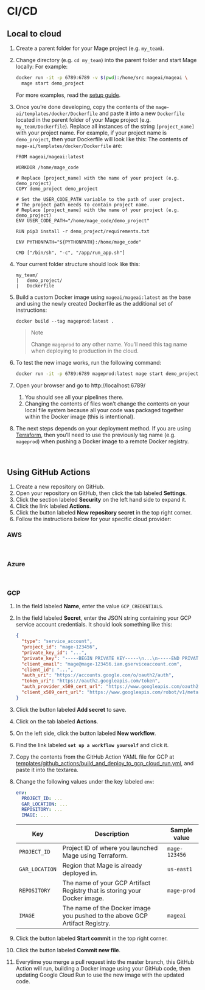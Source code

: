 # CI/CD

## Local to cloud

1. Create a parent folder for your Mage project (e.g. `my_team`).
1. Change directory (e.g. `cd my_team`) into the parent folder and start Mage locally:
    For example:
    ```bash
    docker run -it -p 6789:6789 -v $(pwd):/home/src mageai/mageai \
      mage start demo_project
    ```

    For more examples, read the [setup guide](../../tutorials/quick_start/setup.md).

1. Once you’re done developing, copy the contents of the `mage-ai/templates/docker/Dockerfile`
and paste it into a new `Dockerfile` located in the parent folder of your Mage project (e.g. `my_team/Dockerfile`).
Replace all instances of the string `[project_name]` with your project name. For example, if your
project name is `demo_project`, then your Dockerfile will look like this:
    The contents of `mage-ai/templates/docker/Dockerfile` are:
    ```
    FROM mageai/mageai:latest

    WORKDIR /home/mage_code

    # Replace [project_name] with the name of your project (e.g. demo_project)
    COPY demo_project demo_project

    # Set the USER_CODE_PATH variable to the path of user project.
    # The project path needs to contain project name.
    # Replace [project_name] with the name of your project (e.g. demo_project)
    ENV USER_CODE_PATH="/home/mage_code/demo_project"

    RUN pip3 install -r demo_project/requirements.txt

    ENV PYTHONPATH="${PYTHONPATH}:/home/mage_code"

    CMD ["/bin/sh", "-c", "/app/run_app.sh"]

    ```
1. Your current folder structure should look like this:
    ```
    my_team/
    |   demo_project/
    |   Dockerfile
    ```
1. Build a custom Docker image using `mageai/mageai:latest` as the base and using the
newly created Dockerfile as the additional set of instructions:
    ```
    docker build --tag mageprod:latest .
    ```

    > Note
    >
    > Change `mageprod` to any other name. You’ll need this tag name when deploying to
    > production in the cloud.

1. To test the new image works, run the following command:
    ```bash
    docker run -it -p 6789:6789 mageprod:latest mage start demo_project
    ```
1. Open your browser and go to http://localhost:6789/
    1. You should see all your pipelines there.
    1. Changing the contents of files won’t change the contents on your local file system
    because all your code was packaged together within the Docker image (this is intentional).
1. The next steps depends on your deployment method. If you are using [Terraform](../terraform/README.md),
then you’ll need to use the previously tag name (e.g. `mageprod`) when pushing a Docker image to a
remote Docker registry.

<br />

## Using GitHub Actions

1. Create a new repository on GitHub.
1. Open your repository on GitHub, then click the tab labeled <b>Settings</b>.
1. Click the section labeled <b>Security</b> on the left hand side to expand it.
1. Click the link labeled <b>Actions</b>.
1. Click the button labeled <b>New repository secret</b> in the top right corner.
1. Follow the instructions below for your specific cloud provider:

### AWS

<br />

### Azure

<br />

### GCP

1. In the field labeled <b>Name</b>, enter the value `GCP_CREDENTIALS`.
1. In the field labeled <b>Secret</b>, enter the JSON string containing your GCP service account
credentials. It should look something like this:
    ```json
    {
      "type": "service_account",
      "project_id": "mage-123456",
      "private_key_id": "...",
      "private_key": "-----BEGIN PRIVATE KEY-----\n...\n-----END PRIVATE KEY-----\n",
      "client_email": "mage@mage-123456.iam.gserviceaccount.com",
      "client_id": "...",
      "auth_uri": "https://accounts.google.com/o/oauth2/auth",
      "token_uri": "https://oauth2.googleapis.com/token",
      "auth_provider_x509_cert_url": "https://www.googleapis.com/oauth2/v1/certs",
      "client_x509_cert_url": "https://www.googleapis.com/robot/v1/metadata/x509/mage%40mage-123456.iam.gserviceaccount.com"
    }
    ```
1. Click the button labeled <b>Add secret</b> to save.
1. Click on the tab labeled <b>Actions</b>.
1. On the left side, click the button labeled <b>New workflow</b>.
1. Find the link labeled <b>`set up a workflow yourself`</b> and click it.
1. Copy the contents from the GitHub Action YAML file for GCP at
[templates/github_actions/build_and_deploy_to_gcp_cloud_run.yml](https://github.com/mage-ai/mage-ai/blob/master/templates/github_actions/build_and_deploy_to_gcp_cloud_run.yml), and
paste it into the textarea.
1. Change the following values under the key labeled `env`:
    ```yaml
    env:
      PROJECT_ID: ...
      GAR_LOCATION: ...
      REPOSITORY: ...
      IMAGE: ...
    ```

    | Key | Description | Sample value |
    | --- | --- | --- |
    | `PROJECT_ID` | Project ID of where you launched Mage using Terraform. | `mage-123456` |
    | `GAR_LOCATION` | Region that Mage is already deployed in. | `us-east1` |
    | `REPOSITORY` | The name of your GCP Artifact Registry that is storing your Docker image. | `mage-prod` |
    | `IMAGE` | The name of the Docker image you pushed to the above GCP Artifact Registry. | `mageai` |

1. Click the button labeled <b>Start commit</b> in the top right corner.
1. Click the button labeled <b>Commit new file</b>.
1. Everytime you merge a pull request into the master branch, this GitHub Action will run, building
a Docker image using your GitHub code, then updating Google Cloud Run to use the new image with
the updated code.

<br />

<br />
